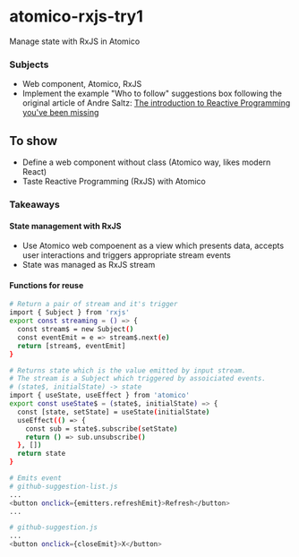 # atomico-rxjs-try1
Manage state with RxJS in Atomico

### Subjects
- Web component, Atomico, RxJS
- Implement the example "Who to follow" suggestions box following the original article of Andre Saltz: [The introduction to Reactive Programming you've been missing](https://gist.github.com/staltz/868e7e9bc2a7b8c1f754#modellin)

## To show
- Define a web component without class (Atomico way, likes modern React)
- Taste Reactive Programming (RxJS) with Atomico

### Takeaways
#### State management with RxJS
- Use Atomico web compoenent as a view which presents data, accepts user interactions and triggers appropriate stream events
- State was managed as RxJS stream

#### Functions for reuse

```bash
# Return a pair of stream and it's trigger
import { Subject } from 'rxjs'
export const streaming = () => {
  const stream$ = new Subject()
  const eventEmit = e => stream$.next(e)
  return [stream$, eventEmit]
}
```
```bash
# Returns state which is the value emitted by input stream.
# The stream is a Subject which triggered by assoiciated events.
# (state$, initialState) -> state
import { useState, useEffect } from 'atomico'
export const useState$ = (state$, initialState) => {
  const [state, setState] = useState(initialState)
  useEffect(() => {
    const sub = state$.subscribe(setState)
    return () => sub.unsubscribe()
  }, [])
  return state
}
```
```bash
# Emits event
# github-suggestion-list.js
...
<button onclick={emitters.refreshEmit}>Refresh</button>
...

# github-suggestion.js
...
<button onclick={closeEmit}>X</button>
```
